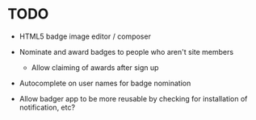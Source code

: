 # TODO

* HTML5 badge image editor / composer
* Nominate and award badges to people who aren't site members
    * Allow claiming of awards after sign up
* Autocomplete on user names for badge nomination

* Allow badger app to be more reusable by checking for installation of notification, etc?
